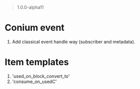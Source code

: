 > 1.0.0-alpha11

# Conium event
1. Add classical event handle way (subscriber and metadata).

# Item templates
1. 'used_on_block_convert_to'
2. 'consume_on_usedC'